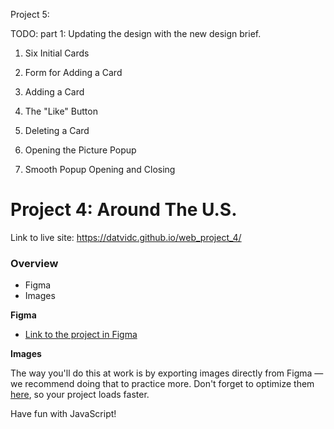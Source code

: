 Project 5:

TODO:
part 1:
Updating the design with the new design brief.


1. Six Initial Cards

2. Form for Adding a Card


3. Adding a Card

4. The "Like" Button

5. Deleting a Card


6. Opening the Picture Popup

7. Smooth Popup Opening and Closing




# Project 4: Around The U.S.

Link to live site: https://datvidc.github.io/web_project_4/

### Overview

* Figma
* Images

**Figma**

* [Link to the project in Figma](https://www.figma.com/file/mUgu8OSHWE0M6p6vfwmdu9/Sprint-4-Around-The-U.S.-desktop-mobile?node-id=0%3A1)

**Images**

The way you'll do this at work is by exporting images directly from Figma — we recommend doing that to practice more. Don't forget to optimize them [here](https://tinypng.com/), so your project loads faster.

Have fun with JavaScript!


